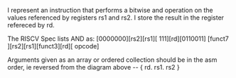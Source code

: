 I represent an instruction that performs a bitwise and operation on the values referenced by registers rs1 and rs2. I store the result in the register refereced by rd.

The RISCV Spec lists AND as:
[0000000][rs2][rs1][    111][rd][0110011]
[funct7    ][rs2][rs1][funct3][rd][  opcode]

Arguments given as an array or ordered collection should be in the asm order, ie reversed from the diagram above -- { rd. rs1. rs2 }
